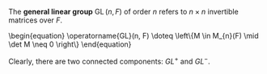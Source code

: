 The **general linear group** $\operatorname{GL}(n, F)$ of order $n$ refers to $n \times n$ invertible matrices over $F$.

\begin{equation}
\operatorname{GL}(n, F) \doteq \left\\{M \in M_{n}(F) \mid \det M \neq 0 \right\\}
\end{equation}

Clearly, there are two connected components: $GL^+$ and $GL^-$.